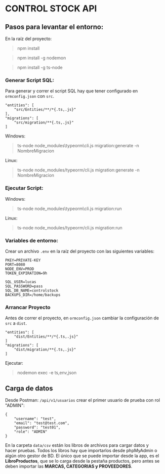 
#  CONTROL STOCK API

  

##  Pasos para levantar el entorno:

En la raíz del proyecto:

>  npm install

>  npm install -g nodemon

>  npm install -g ts-node
 
###  Generar Script SQL:

Para generar y correr el script SQL hay que tener configurado en `ormconfig.json` con `src`.

```
"entities": [
	"src/Entities/**/*{.ts,.js}" 
],
"migrations": [
	"src/migration/**{.ts,.js}"
]
```
  
Windows:
>  ts-node node_modules\typeorm\cli.js migration:generate -n NombreMigracion

Linux:
>  ts-node node_modules/typeorm/cli.js migration:generate -n NombreMigracion

###  Ejecutar Script:

Windows:
>  ts-node node_modules\typeorm\cli.js migration:run

Linux:
>  ts-node node_modules/typeorm/cli.js migration:run

###  Variables de entorno:

Crear un archivo `.env` en la raíz del proyecto con las siguientes variables:

```
PKEY=PRIVATE-KEY
PORT=8080
NODE_ENV=PROD
TOKEN_EXPIRATION=9h

SQL_USER=lucas
SQL_PASSWORD=pass
SQL_DB_NAME=controlstock
BACKUPS_DIR=/home/backups
```

###  Arrancar Proyecto


Antes de correr el proyecto, en `ormconfig.json` cambiar la configuración de `src` a `dist`.

```
"entities": [
	"dist/Entities/**/*{.ts,.js}"
]
"migrations": [
	"dist/migration/**{.ts,.js}"
]
```

Ejecutar:

>  nodemon exec -e ts,env,json

## Carga de datos

Desde Postman: `/api/v1/usuarios` crear el primer usuario de prueba con rol "ADMIN":

```
{
    "username": "test",
    "email": "test@test.com",
    "password": "test01",
    "role": "ADMIN"
}
```

En la carpeta `data/csv` están los libros de archivos para cargar datos y hacer pruebas.
Todos los libros hay que importarlos desde phpMyAdmin o algún otro gestor de BD. El único 
que se puede importar desde la app, es el **LibroProductos**, que se lo carga desde la pestaña productos, pero antes se deben importar las **MARCAS, CATEGORIAS y PROVEEDORES**. 
